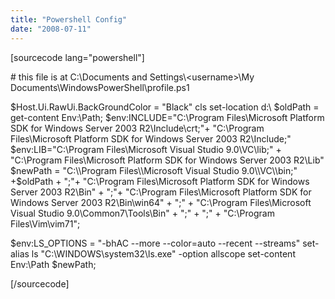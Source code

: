 ```yaml
---
title: "Powershell Config"
date: "2008-07-11"
---
```


\[sourcecode lang="powershell"\]

\# this file is at C:\\Documents and Settings\\&lt;username&gt;\\My Documents\\WindowsPowerShell\\profile.ps1

$Host.Ui.RawUi.BackGroundColor = "Black" cls set-location d:\\ $oldPath = get-content Env:\\Path; $env:INCLUDE="C:\\Program Files\\Microsoft Platform SDK for Windows Server 2003 R2\\Include\\crt;"+ "C:\\Program Files\\Microsoft Platform SDK for Windows Server 2003 R2\\Include;" $env:LIB="C:\\Program Files\\Microsoft Visual Studio 9.0\\VC\\lib;" + "C:\\Program Files\\Microsoft Platform SDK for Windows Server 2003 R2\\Lib" $newPath = "C:\\Program Files\\Microsoft Visual Studio 9.0\\VC\\bin;" +$oldPath + ";"+ "C:\\Program Files\\Microsoft Platform SDK for Windows Server 2003 R2\\Bin" + ";"+ "C:\\Program Files\\Microsoft Platform SDK for Windows Server 2003 R2\\Bin\\win64" + ";" + "C:\\Program Files\\Microsoft Visual Studio 9.0\\Common7\\Tools\\Bin" + ";" + ";" + "C:\\Program Files\\Vim\\vim71";

$env:LS\_OPTIONS = "-bhAC --more --color=auto --recent --streams" set-alias ls "C:\\WINDOWS\\system32\\ls.exe" -option allscope set-content Env:\\Path $newPath;

\[/sourcecode\]
